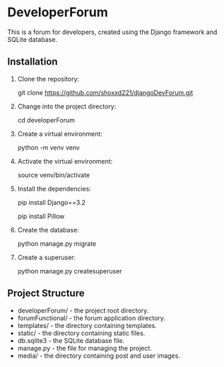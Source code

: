 # DeveloperForum

This is a forum for developers, created using the Django framework and SQLite database.

## Installation

1. Clone the repository:

   
   git clone https://github.com/shoxxd221/djangoDevForum.git
   

2. Change into the project directory:

   
   cd developerForum
   

3. Create a virtual environment:

   
   python -m venv venv
   

4. Activate the virtual environment:

   
   source venv/bin/activate
   

5. Install the dependencies:

   
   pip install Django==3.2
   

   pip install Pillow
   

6. Create the database:

   
   python manage.py migrate
   

7. Create a superuser:

   
   python manage.py createsuperuser


## Project Structure

- developerForum/ - the project root directory.
- forumFunctional/ - the forum application directory.
- templates/ - the directory containing templates.
- static/ - the directory containing static files.
- db.sqlite3 - the SQLite database file.
- manage.py - the file for managing the project.
- media/ - the directory containing post and user images.